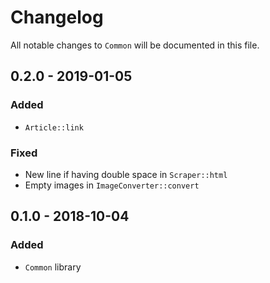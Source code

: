 # Changelog

All notable changes to `Common` will be documented in this file.

## 0.2.0 - 2019-01-05

### Added
- `Article::link`

### Fixed
- New line if having double space in `Scraper::html`
- Empty images in `ImageConverter::convert`

## 0.1.0 - 2018-10-04

### Added
- `Common` library